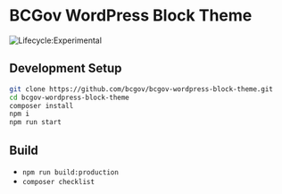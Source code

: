 # BCGov WordPress Block Theme

![Lifecycle:Experimental](https://img.shields.io/badge/Lifecycle-Experimental-339999)

## Development Setup

```bash
git clone https://github.com/bcgov/bcgov-wordpress-block-theme.git
cd bcgov-wordpress-block-theme
composer install
npm i
npm run start
```

## Build

* ``` npm run build:production ```
* ``` composer checklist ```



